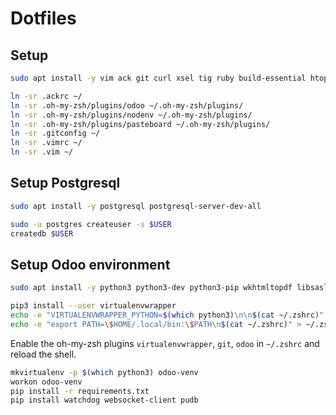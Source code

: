# Dotfiles

## Setup

```sh
sudo apt install -y vim ack git curl xsel tig ruby build-essential htop zsh neofetch
```

```sh
ln -sr .ackrc ~/
ln -sr .oh-my-zsh/plugins/odoo ~/.oh-my-zsh/plugins/
ln -sr .oh-my-zsh/plugins/nodenv ~/.oh-my-zsh/plugins/
ln -sr .oh-my-zsh/plugins/pasteboard ~/.oh-my-zsh/plugins/
ln -sr .gitconfig ~/
ln -sr .vimrc ~/
ln -sr .vim ~/
```

## Setup Postgresql

```sh
sudo apt install -y postgresql postgresql-server-dev-all
```

```sh
sudo -u postgres createuser -s $USER
createdb $USER
```

## Setup Odoo environment

```sh
sudo apt install -y python3 python3-dev python3-pip wkhtmltopdf libsasl2-dev libldap2-dev libxml2-dev libxslt1-dev libjpeg-dev
```

```sh
pip3 install --user virtualenvwrapper
echo -e "VIRTUALENVWRAPPER_PYTHON=$(which python3)\n\n$(cat ~/.zshrc)" > ~/.zshrc
echo -e "export PATH=\$HOME/.local/bin:\$PATH\n$(cat ~/.zshrc)" > ~/.zshrc
```

Enable the oh-my-zsh plugins `virtualenvwrapper`, `git`, `odoo` in `~/.zshrc` and reload the shell.

```sh
mkvirtualenv -p $(which python3) odoo-venv
workon odoo-venv
pip install -r requirements.txt
pip install watchdog websocket-client pudb
```
